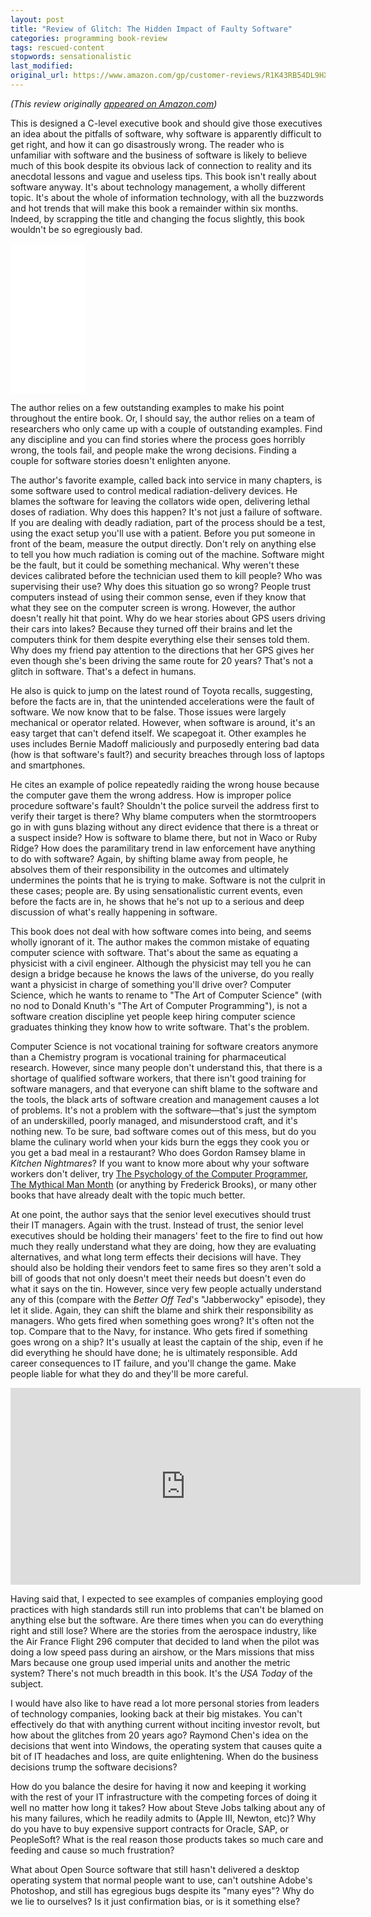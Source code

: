 ```yaml
---
layout: post
title: "Review of Glitch: The Hidden Impact of Faulty Software"
categories: programming book-review
tags: rescued-content
stopwords: sensationalistic
last_modified:
original_url: https://www.amazon.com/gp/customer-reviews/R1K43RB54DL9HX
---
```


*(This review originally [appeared on Amazon.com](https://www.amazon.com/gp/customer-reviews/R1K43RB54DL9HX))*

This is designed a C-level executive book and should give those executives an idea about the pitfalls of software, why software is apparently difficult to get right, and how it can go disastrously wrong. The reader who is unfamiliar with software and the business of software is likely to believe much of this book despite its obvious lack of connection to reality and its anecdotal lessons and vague and useless tips. This book isn't really about software anyway. It's about technology management, a wholly different topic. It's about the whole of information technology, with all the buzzwords and hot trends that will make this book a remainder within six months. Indeed, by scrapping the title and changing the focus slightly, this book wouldn't be so egregiously bad.

<!--more-->

<div class="amazon">
<iframe style="width:120px;height:240px;" marginwidth="0" marginheight="0" scrolling="no" frameborder="0" src="//ws-na.amazon-adsystem.com/widgets/q?ServiceVersion=20070822&OneJS=1&Operation=GetAdHtml&MarketPlace=US&source=ac&ref=qf_sp_asin_til&ad_type=product_link&tracking_id=hashbang09-20&marketplace=amazon&region=US&placement=B003WJRW5W&asins=B003WJRW5W&linkId=ca837620a1e6f67ff8779d9d0f9325db&show_border=false&link_opens_in_new_window=false&price_color=333333&title_color=0066c0&bg_color=ffffff">
    </iframe>
</div>

The author relies on a few outstanding examples to make his point throughout the entire book. Or, I should say, the author relies on a team of researchers who only came up with a couple of outstanding examples. Find any discipline and you can find stories where the process goes horribly wrong, the tools fail, and people make the wrong decisions. Finding a couple for software stories doesn't enlighten anyone.

The author's favorite example, called back into service in many chapters, is some software used to control medical radiation-delivery devices. He blames the software for leaving the collators wide open, delivering lethal doses of radiation. Why does this happen? It's not just a failure of software. If you are dealing with deadly radiation, part of the process should be a test, using the exact setup you'll use with a patient. Before you put someone in front of the beam, measure the output directly. Don't rely on anything else to tell you how much radiation is coming out of the machine. Software might be the fault, but it could be something mechanical. Why weren't these devices calibrated before the technician used them to kill people? Who was supervising their use? Why does this situation go so wrong? People trust computers instead of using their common sense, even if they know that what they see on the computer screen is wrong. However, the author doesn't really hit that point. Why do we hear stories about GPS users driving their cars into lakes? Because they turned off their brains and let the computers think for them despite everything else their senses told them. Why does my friend pay attention to the directions that her GPS gives her even though she's been driving the same route for 20 years? That's not a glitch in software. That's a defect in humans.

He also is quick to jump on the latest round of Toyota recalls, suggesting, before the facts are in, that the unintended accelerations were the fault of software. We now know that to be false. Those issues were largely mechanical or operator related. However, when software is around, it's an easy target that can't defend itself. We scapegoat it. Other examples he uses includes Bernie Madoff maliciously and purposedly entering bad data (how is that software's fault?) and security breaches through loss of laptops and smartphones.

He cites an example of police repeatedly raiding the wrong house because the computer gave them the wrong address. How is improper police procedure software's fault? Shouldn't the police surveil the address first to verify their target is there? Why blame computers when the stormtroopers go in with guns blazing without any direct evidence that there is a threat or a suspect inside? How is software to blame there, but not in Waco or Ruby Ridge? How does the paramilitary trend in law enforcement have anything to do with software? Again, by shifting blame away from people, he absolves them of their responsibility in the outcomes and ultimately undermines the points that he is trying to make. Software is not the culprit in these cases; people are. By using sensationalistic current events, even before the facts are in, he shows that he's not up to a serious and deep discussion of what's really happening in software.

This book does not deal with how software comes into being, and seems wholly ignorant of it. The author makes the common mistake of equating computer science with software. That's about the same as equating a physicist with a civil engineer. Although the physicist may tell you he can design a bridge because he knows the laws of the universe, do you really want a physicist in charge of something you'll drive over? Computer Science, which he wants to rename to "The Art of Computer Science" (with no nod to Donald Knuth's "The Art of Computer Programming"), is not a software creation discipline yet people keep hiring computer science graduates thinking they know how to write software. That's the problem.

Computer Science is not vocational training for software creators anymore than a Chemistry program is vocational training for pharmaceutical research. However, since many people don't understand this, that there is a shortage of qualified software workers, that there isn't good training for software managers, and that everyone can shift blame to the software and the tools, the black arts of software creation and management causes a lot of problems. It's not a problem with the software—that's just the symptom of an underskilled, poorly managed, and misunderstood craft, and it's nothing new. To be sure, bad software comes out of this mess, but do you blame the culinary world when your kids burn the eggs they cook you or you get a bad meal in a restaurant? Who does Gordon Ramsey blame in _Kitchen Nightmares_? If you want to know more about why your software workers don't deliver, try [The Psychology of the Computer Programmer](https://amzn.to/2JDKRlh), [The Mythical Man Month](https://amzn.to/3r4LGbm) (or anything by Frederick Brooks), or many other books that have already dealt with the topic much better.

At one point, the author says that the senior level executives should trust their IT managers. Again with the trust. Instead of trust, the senior level executives should be holding their managers' feet to the fire to find out how much they really understand what they are doing, how they are evaluating alternatives, and what long term effects their decisions will have. They should also be holding their vendors feet to same fires so they aren't sold a bill of goods that not only doesn't meet their needs but doesn't even do what it says on the tin. However, since very few people actually understand any of this (compare with the _Better Off Ted_'s "Jabberwocky" episode), they let it slide. Again, they can shift the blame and shirk their responsibility as managers. Who gets fired when something goes wrong? It's often not the top. Compare that to the Navy, for instance. Who gets fired if something goes wrong on a ship? It's usually at least the captain of the ship, even if he did everything he should have done; he is ultimately responsible. Add career consequences to IT failure, and you'll change the game. Make people liable for what they do and they'll be more careful.

<div class="youtube">
<iframe width="560" height="315" src="https://www.youtube.com/embed/spyJ5yxTfas" frameborder="0" allow="accelerometer; autoplay; clipboard-write; encrypted-media; gyroscope; picture-in-picture" allowfullscreen></iframe>
</div>

Having said that, I expected to see examples of companies employing good practices with high standards still run into problems that can't be blamed on anything else but the software. Are there times when you can do everything right and still lose? Where are the stories from the aerospace industry, like the Air France Flight 296 computer that decided to land when the pilot was doing a low speed pass during an airshow, or the Mars missions that miss Mars because one group used imperial units and another the metric system? There's not much breadth in this book. It's the _USA Today_ of the subject.

I would have also like to have read a lot more personal stories from leaders of technology companies, looking back at their big mistakes. You can't effectively do that with anything current without inciting investor revolt, but how about the glitches from 20 years ago? Raymond Chen's idea on the decisions that went into Windows, the operating system that causes quite a bit of IT headaches and loss, are quite enlightening. When do the business decisions trump the software decisions?

How do you balance the desire for having it now and keeping it working with the rest of your IT infrastructure with the competing forces of doing it well no matter how long it takes? How about Steve Jobs talking about any of his many failures, which he readily admits to (Apple III, Newton, etc)? Why do you have to buy expensive support contracts for Oracle, SAP, or PeopleSoft? What is the real reason those products takes so much care and feeding and cause so much frustration?

What about Open Source software that still hasn't delivered a desktop operating system that normal people want to use, can't outshine Adobe's Photoshop, and still has egregious bugs despite its "many eyes"? Why do we lie to ourselves? Is it just confirmation bias, or is it something else?
